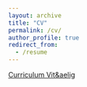 ```yaml
---
layout: archive
title: "CV"
permalink: /cv/
author_profile: true
redirect_from:
  - /resume
---
```

[Curriculum Vit&aelig](https://github.com/francesconicolai/francesconicolai.github.io/blob/master/CV/CVFrancesco-Nicolai.pdf)
